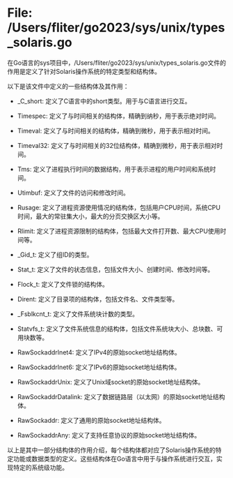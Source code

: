 # File: /Users/fliter/go2023/sys/unix/types_solaris.go

在Go语言的sys项目中，/Users/fliter/go2023/sys/unix/types_solaris.go文件的作用是定义了针对Solaris操作系统的特定类型和结构体。

以下是该文件中定义的一些结构体及其作用：

- _C_short: 定义了C语言中的short类型。用于与C语言进行交互。

- Timespec: 定义了与时间相关的结构体，精确到纳秒，用于表示绝对时间。

- Timeval: 定义了与时间相关的结构体，精确到微秒，用于表示相对时间。

- Timeval32: 定义了与时间相关的32位结构体，精确到微秒，用于表示相对时间。

- Tms: 定义了进程执行时间的数据结构，用于表示进程的用户时间和系统时间。

- Utimbuf: 定义了文件的访问和修改时间。

- Rusage: 定义了进程资源使用情况的结构体，包括用户CPU时间，系统CPU时间，最大的常驻集大小，最大的分页交换区大小等。

- Rlimit: 定义了进程资源限制的结构体，包括最大文件打开数、最大CPU使用时间等。

- _Gid_t: 定义了组ID的类型。

- Stat_t: 定义了文件的状态信息，包括文件大小、创建时间、修改时间等。

- Flock_t: 定义了文件锁的结构体。

- Dirent: 定义了目录项的结构体，包括文件名、文件类型等。

- _Fsblkcnt_t: 定义了文件系统块计数的类型。

- Statvfs_t: 定义了文件系统信息的结构体，包括文件系统块大小、总块数、可用块数等。

- RawSockaddrInet4: 定义了IPv4的原始socket地址结构体。

- RawSockaddrInet6: 定义了IPv6的原始socket地址结构体。

- RawSockaddrUnix: 定义了Unix域socket的原始socket地址结构体。

- RawSockaddrDatalink: 定义了数据链路层（以太网）的原始socket地址结构体。

- RawSockaddr: 定义了通用的原始socket地址结构体。

- RawSockaddrAny: 定义了支持任意协议的原始socket地址结构体。

以上是其中一部分结构体的作用介绍，每个结构体都对应了Solaris操作系统的特定功能或数据类型的定义。这些结构体在Go语言中用于与操作系统进行交互，实现特定的系统级功能。

